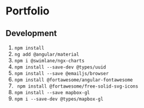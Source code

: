 # Portfolio


## Development

1. ``` npm install                                  ```
2. ``` ng add @angular/material                     ```
3. ``` npm i @swimlane/ngx-charts                   ```
4. ``` npm install --save-dev @types/uuid           ```
5. ``` npm install --save @emailjs/browser          ```
6. ``` npm install @fortawesome/angular-fontawesome ```
7. ``` npm install @fortawesome/free-solid-svg-icons```
8. ``` npm install --save mapbox-gl                  ```
9. ``` npm i --save-dev @types/mapbox-gl             ```

